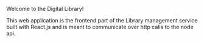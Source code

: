 Welcome to the Digital Library!

This web application is the frontend part of the Library management service built with React.js and is meant to communicate over http calls to the node api. 
